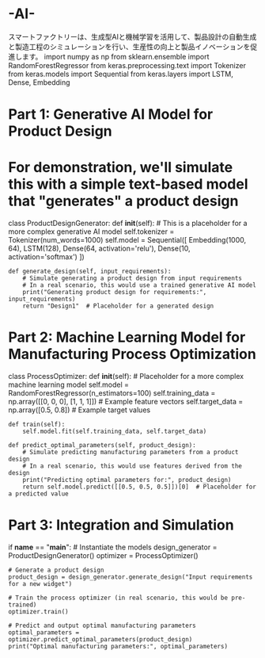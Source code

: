 # -AI-
スマートファクトリーは、生成型AIと機械学習を活用して、製品設計の自動生成と製造工程のシミュレーションを行い、生産性の向上と製品イノベーションを促進します。
import numpy as np
from sklearn.ensemble import RandomForestRegressor
from keras.preprocessing.text import Tokenizer
from keras.models import Sequential
from keras.layers import LSTM, Dense, Embedding

# Part 1: Generative AI Model for Product Design
# For demonstration, we'll simulate this with a simple text-based model that "generates" a product design

class ProductDesignGenerator:
    def __init__(self):
        # This is a placeholder for a more complex generative AI model
        self.tokenizer = Tokenizer(num_words=1000)
        self.model = Sequential([
            Embedding(1000, 64),
            LSTM(128),
            Dense(64, activation='relu'),
            Dense(10, activation='softmax')
        ])
    
    def generate_design(self, input_requirements):
        # Simulate generating a product design from input requirements
        # In a real scenario, this would use a trained generative AI model
        print("Generating product design for requirements:", input_requirements)
        return "Design1"  # Placeholder for a generated design

# Part 2: Machine Learning Model for Manufacturing Process Optimization

class ProcessOptimizer:
    def __init__(self):
        # Placeholder for a more complex machine learning model
        self.model = RandomForestRegressor(n_estimators=100)
        self.training_data = np.array([[0, 0, 0], [1, 1, 1]])  # Example feature vectors
        self.target_data = np.array([0.5, 0.8])  # Example target values
    
    def train(self):
        self.model.fit(self.training_data, self.target_data)
    
    def predict_optimal_parameters(self, product_design):
        # Simulate predicting manufacturing parameters from a product design
        # In a real scenario, this would use features derived from the design
        print("Predicting optimal parameters for:", product_design)
        return self.model.predict([[0.5, 0.5, 0.5]])[0]  # Placeholder for a predicted value

# Part 3: Integration and Simulation

if __name__ == "__main__":
    # Instantiate the models
    design_generator = ProductDesignGenerator()
    optimizer = ProcessOptimizer()
    
    # Generate a product design
    product_design = design_generator.generate_design("Input requirements for a new widget")
    
    # Train the process optimizer (in real scenario, this would be pre-trained)
    optimizer.train()
    
    # Predict and output optimal manufacturing parameters
    optimal_parameters = optimizer.predict_optimal_parameters(product_design)
    print("Optimal manufacturing parameters:", optimal_parameters)
